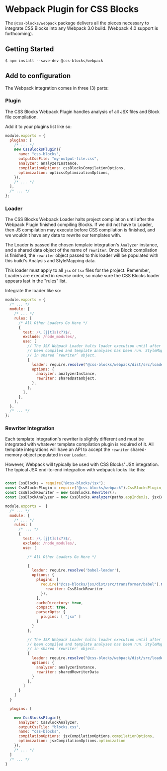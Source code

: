 # Webpack Plugin for CSS Blocks

The `@css-blocks/webpack` package delivers all the pieces necessary to integrate CSS Blocks into any Webpack 3.0 build. (Webpack 4.0 support is forthcoming).

## Getting Started

```
$ npm install --save-dev @css-blocks/webpack
```

## Add to configuration

The Webpack integration comes in three (3) parts:

### Plugin

The CSS Blocks Webpack Plugin handles analysis of all JSX files and Block file compilation.

Add it to your plugins list like so:

```js
module.exports = {
  plugins: [
    /* ... */
    new CssBlocksPlugin({
      name: "css-blocks",
      outputCssFile: "my-output-file.css",
      analyzer: analyzerInstance,
      compilationOptions: cssBlocksCompilationOptions,
      optimization: opticssOptimizationOptions,
    }),
    /* ... */
  ],
  /* ... */
};
```

### Loader

The CSS Blocks Webpack Loader halts project compilation until after the Webpack Plugin finished compiling Blocks. If we did not have to Loader, then JS compilation may execute before CSS compilation is finished, and we wouldn't have any data to rewrite our templates with.

The Loader is passed the chosen template integration's `Analyzer` instance, and a shared data object of the name of `rewriter`. Once Block compilation is finished, the `rewriter` object passed to this loader will be populated with this build's Analysis and StyleMapping data.

This loader must apply to all `jsx` or `tsx` files for the project. Remember, Loaders are executed in _reverse_ order, so make sure the CSS Blocks loader appears last in the "rules" list.

Integrate the loader like so:

```js
module.exports = {
  /* ... */
  module: {
    /* ... */
    rules: [
      /* All Other Loaders Go Here */
      {
        test: /\.[j|t]s(x?)$/,
        exclude: /node_modules/,
        use: [
          // The JSX Webpack Loader halts loader execution until after all blocks have
          // been compiled and template analyses has been run. StyleMapping data stored
          // in shared `rewriter` object.
          {
            loader: require.resolve("@css-blocks/webpack/dist/src/loader"),
            options: {
              analyzer: analyzerInstance,
              rewriter: sharedDataObject,
            },
          },
        ],
      },
    ],
  },
  /* ... */
};
```

### Rewriter Integration

Each template integration's rewriter is slightly different and must be integrated with whatever template compilation plugin is required of it. All template integrations will have an API to accept the `rewriter` shared-memory object populated in our `Loader`.

However, Webpack will typically be used with CSS Blocks' JSX integration. The typical JSX end-to-end integration with webpack looks like this:

```js

const CssBlocks = require("@css-blocks/jsx");
const CssBlocksPlugin = require("@css-blocks/webpack").CssBlocksPlugin;
const CssBlockRewriter = new CssBlocks.Rewriter();
const CssBlockAnalyzer = new CssBlocks.Analyzer(paths.appIndexJs, jsxCompilationOptions);

module.exports =  {
  /* ... */
  module: {
    /* ... */
    rules: [
      /* ... */
      {
        test: /\.[j|t]s(x?)$/,
        exclude: /node_modules/,
        use: [

          /* All Other Loaders Go Here */

          {
            loader: require.resolve('babel-loader'),
            options: {
              plugins: [
                require("@css-blocks/jsx/dist/src/transformer/babel").makePlugin({
                  rewriter: CssBlockRewriter
                }),
              ],
              cacheDirectory: true,
              compact: true,
              parserOpts: {
                plugins: [ "jsx" ]
              }
            }
          },

          // The JSX Webpack Loader halts loader execution until after all blocks have
          // been compiled and template analyses has been run. StyleMapping data stored
          // in shared `rewriter` object.
          {
            loader: require.resolve("@css-blocks/webpack/dist/src/loader"),
            options: {
              analyzer: analyzerInstance,
              rewriter: sharedRewriterData
            }
          },
        ]
      }
    ]
  }

  plugins: [

    new CssBlocksPlugin({
      analyzer: CssBlockAnalyzer,
      outputCssFile: "blocks.css",
      name: "css-blocks",
      compilationOptions: jsxCompilationOptions.compilationOptions,
      optimization: jsxCompilationOptions.optimization
    }),
    /* ... */
  ]
  /* ... */
}
```
